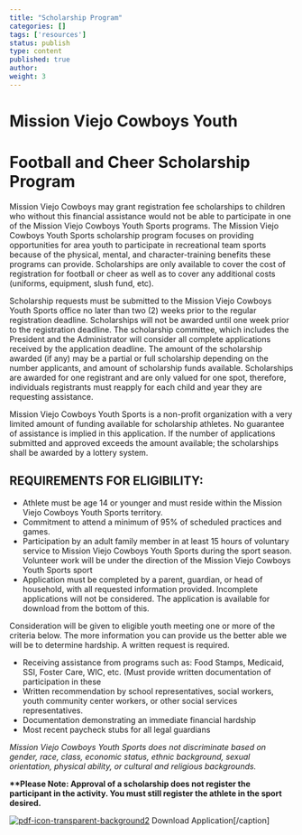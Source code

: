 ```yaml
---
title: "Scholarship Program"
categories: []
tags: ['resources']
status: publish
type: content
published: true
author: 
weight: 3
---
```

# Mission Viejo Cowboys Youth

# Football and Cheer Scholarship Program

Mission Viejo Cowboys may grant registration fee scholarships to children who without this financial assistance would not be able to participate in one of the Mission Viejo Cowboys Youth Sports programs. The Mission Viejo Cowboys Youth Sports scholarship program focuses on providing opportunities for area youth to participate in recreational team sports because of the physical, mental, and character-training benefits these programs can provide. Scholarships are only available to cover the cost of registration for football or cheer as well as to cover any additional costs (uniforms, equipment, slush fund, etc).

Scholarship requests must be submitted to the Mission Viejo Cowboys Youth Sports office no later than two (2) weeks prior to the regular registration deadline. Scholarships will not be awarded until one week prior to the registration deadline. The scholarship committee, which includes the President and the Administrator will consider all complete applications received by the application deadline. The amount of the scholarship awarded (if any) may be a partial or full scholarship depending on the number applicants, and amount of scholarship funds available. Scholarships are awarded for one registrant and are only valued for one spot, therefore, individuals registrants must reapply for each child and year they are requesting assistance.

Mission Viejo Cowboys Youth Sports is a non-profit organization with a very limited amount of funding available for scholarship athletes. No guarantee of assistance is implied in this application. If the number of applications submitted and approved exceeds the amount available; the scholarships shall be awarded by a lottery system.

## REQUIREMENTS FOR ELIGIBILITY:

- Athlete must be age 14 or younger and must reside within the Mission Viejo Cowboys Youth Sports territory.
- Commitment to attend a minimum of 95% of scheduled practices and games.
- Participation by an adult family member in at least 15 hours of voluntary service to Mission Viejo Cowboys Youth Sports during the sport season. Volunteer work will be under the direction of the Mission Viejo Cowboys Youth Sports sport
- Application must be completed by a parent, guardian, or head of household, with all requested information provided. Incomplete applications will not be considered. The application is available for download from the bottom of this.

Consideration will be given to eligible youth meeting one or more of the criteria below. The more information you can provide us the better able we will be to determine hardship. A written request is required.

- Receiving assistance from programs such as: Food Stamps, Medicaid, SSI, Foster Care, WIC, etc. (Must provide written documentation of participation in these
- Written recommendation by school representatives, social workers, youth community center workers, or other social services representatives.
- Documentation demonstrating an immediate financial hardship
- Most recent paycheck stubs for all legal guardians

_Mission Viejo Cowboys Youth Sports does not discriminate based on gender, race, class, economic status, ethnic background, sexual orientation, physical ability, or cultural and religious backgrounds._

**\*\*Please Note: Approval of a scholarship does not register the participant in the activity. You must still register the athlete in the sport desired.**

[![pdf-icon-transparent-background2](http://mvcowboysfootball.files.wordpress.com/2014/04/pdf-icon-transparent-background2.png?w=150)](http://mvcowboysfootball.files.wordpress.com/2014/04/mission-viejo-cowboys-youth-application-v1.pdf) Download Application[/caption]

 

